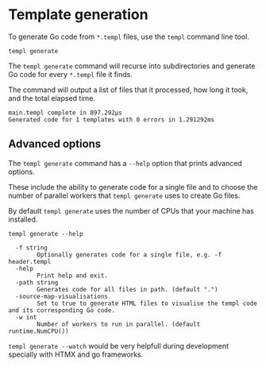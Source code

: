 # Template generation

To generate Go code from `*.templ` files, use the `templ` command line tool.

```
templ generate
```

The `templ generate` command will recurse into subdirectories and generate Go code for every `*.templ` file it finds.

The command will output a list of files that it processed, how long it took, and the total elapsed time.

```
main.templ complete in 897.292µs
Generated code for 1 templates with 0 errors in 1.291292ms
```

## Advanced options

The `templ generate` command has a `--help` option that prints advanced options.

These include the ability to generate code for a single file and to choose the number of parallel workers that `templ generate` uses to create Go files.

By default `templ generate` uses the number of CPUs that your machine has installed.

```
templ generate --help
```

```
  -f string
        Optionally generates code for a single file, e.g. -f header.templ
  -help
        Print help and exit.
  -path string
        Generates code for all files in path. (default ".")
  -source-map-visualisations
        Set to true to generate HTML files to visualise the templ code and its corresponding Go code.
  -w int
        Number of workers to run in parallel. (default runtime.NumCPU())
```
 `templ generate --watch` would be very helpfull during development specially with HTMX and go frameworks.
